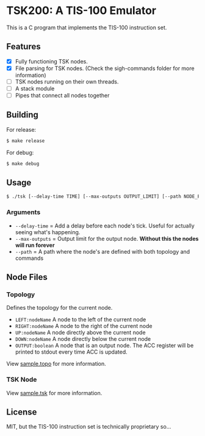 # TSK200: A TIS-100 Emulator

This is a C program that implements the TIS-100 instruction set.

## Features

- [X] Fully functioning TSK nodes.
- [X] File parsing for TSK nodes. (Check the sigh-commands folder for more information)
- [ ] TSK nodes running on their own threads.
- [ ] A stack module
- [ ] Pipes that connect all nodes together

## Building

For release:

```bash
$ make release
```

For debug:

```bash
$ make debug
```

## Usage

```bash
$ ./tsk [--delay-time TIME] [--max-outputs OUTPUT_LIMIT] [--path NODE_PATH]
```

### Arguments
- `--delay-time` = Add a delay before each node's tick. Useful for actually seeing what's happening.
- `--max-outputs` = Output limit for the output node. **Without this the nodes will run forever**
- `--path` = A path where the node's are defined with both topology and commands

## Node Files

### Topology

Defines the topology for the current node.

- `LEFT:nodeName` A node to the left of the current node
- `RIGHT:nodeName` A node to the right of the current node
- `UP:nodeName` A node directly above the current node
- `DOWN:nodeName` A node directly below the current node
- `OUTPUT:boolean` A node that is an output node. The ACC register will be printed to stdout every time ACC is updated.

View [sample.topo](./sigh-commands/samples/sample.topo) for more information.

### TSK Node

View [sample.tsk](./sigh-commands/samples/sample.tsk) for more information.

## License

MIT, but the TIS-100 instruction set is technically proprietary so...
